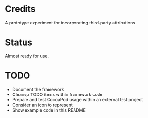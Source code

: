 # Credits
A prototype experiment for incorporating third-party attributions.
# Status
Almost ready for use.
# TODO
* Document the framework
* Cleanup TODO items within framework code
* Prepare and test CocoaPod usage within an external test project
* Consider an icon to represent
* Show example code in this README
